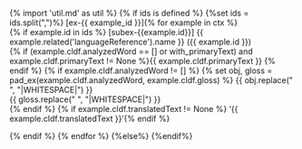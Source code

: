 {% import 'util.md' as util %}
{% if ids is defined %}
{%set ids = ids.split(",")%}
[ex-{{ example_id }}]{% for example in ctx %}  
{% if example.id in ids %}
[subex-{{example.id}}] {{ example.related('languageReference').name }} ({{ example.id }})  
{% if (example.cldf.analyzedWord == [] or with_primaryText) and example.cldf.primaryText != None %}{{ example.cldf.primaryText }}
{% endif %}
{% if example.cldf.analyzedWord != [] %}
{% set obj, gloss = pad_ex(example.cldf.analyzedWord, example.cldf.gloss) %}
{{ obj.replace(" ", "|WHITESPACE|") }}  
{{ gloss.replace(" ", "|WHITESPACE|") }}  
{% endif %}
{% if example.cldf.translatedText != None %}
‘{{ example.cldf.translatedText }}’{% endif %}  

{% endif %}
{% endfor %}
{%else%}
{%endif%}


